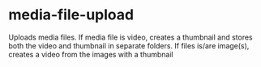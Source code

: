 # media-file-upload
Uploads media files. If media file is video, creates a thumbnail and stores both the video and thumbnail in separate folders. If files is/are image(s), creates a video from the images with a thumbnail

